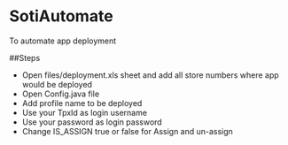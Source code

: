 # SotiAutomate
To automate app deployment

##Steps
- Open files/deployment.xls sheet and add all store numbers where app would be deployed 
- Open Config.java file
- Add profile name to be deployed
- Use your TpxId as login username
- Use your password as login password
- Change IS_ASSIGN true or false for Assign and un-assign

